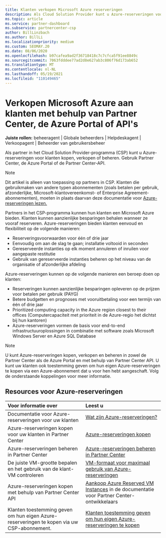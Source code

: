 ```yaml
---
title: Klanten verkopen Microsoft Azure reserveringen
description: Als Cloud Solution Provider kunt u Azure-reserveringen voor klanten kopen, verkopen of beheren. Gebruik Partner Center, de Azure Portal of de Partner Center-API.
ms.topic: article
ms.service: partner-dashboard
ms.subservice: partnercenter-csp
author: BillLinzbach
ms.author: BillLi
ms.localizationpriority: medium
ms.custom: SEOMAY.20
ms.date: 08/06/2020
ms.openlocfilehash: b97cafea9ad2f36718418c7c7cfca5f91ee8849c
ms.sourcegitcommit: 7063fdddee77ad2d8e627ab3c806f76d173ab652
ms.translationtype: MT
ms.contentlocale: nl-NL
ms.lasthandoff: 05/19/2021
ms.locfileid: "110149465"
---
```

# <a name="sell-microsoft-azure-reservations-to-customers-using-partner-center-the-azure-portal-or-apis"></a>Verkopen Microsoft Azure aan klanten met behulp van Partner Center, de Azure Portal of API's

**Juiste rollen:** beheeragent | Globale beheerders | Helpdeskagent | Verkoopagent | Beheerder van gebruikersbeheer

Als partner in het Cloud Solution Provider-programma (CSP) kunt u Azure-reserveringen voor klanten kopen, verkopen of beheren. Gebruik Partner Center, de Azure Portal of de Partner Center-API.

> [!NOTE]
> Dit artikel is alleen van toepassing op partners in CSP. Klanten die gebruikmaken van andere typen abonnementen (zoals betalen per gebruik, afzonderlijke, Microsoft-klantovereenkomst- of Enterprise Agreement-abonnementen), moeten in plaats daarvan deze documentatie voor [Azure-reserveringen lezen.](/azure/cost-management-billing/reservations)

Partners in het CSP-programma kunnen hun klanten een Microsoft Azure bieden. Klanten kunnen aanzienlijke besparingen behalen wanneer ze vooraf reserveren. Azure-reserveringen bieden klanten eenvoud en flexibiliteit op de volgende manieren:

- Reserveringsvoorwaarden voor één of drie jaar
- Eenvoudig om aan de slag te gaan; installatie voltooid in seconden
- Gereserveerde instanties op elk moment annuleren of inruilen voor aangepaste restitutie
- Gebruik van gereserveerde instanties beheren op het niveau van de organisatie of afzonderlijke afdeling

Azure-reserveringen kunnen op de volgende manieren een beroep doen op klanten:

- Reserveringen kunnen aanzienlijke besparingen opleveren op de prijzen voor betalen per gebruik (PAYG)
- Betere budgetten en prognoses met vooruitbetaling voor een termijn van één of drie jaar
- Prioritized computing capacity in the Azure region closest to their offices (Computercapaciteit met prioriteit in de Azure-regio het dichtst bij hun kantoren)
- Azure-reserveringen vormen de basis voor end-to-end infrastructuuroplossingen in combinatie met software zoals Microsoft Windows Server en Azure SQL Database

>[!NOTE]
> U kunt Azure-reserveringen kopen, verkopen en beheren in zowel de Partner Center als de Azure Portal en met behulp van Partner Center API. U kunt uw klanten ook toestemming geven om hun eigen Azure-reserveringen te kopen via een Azure-abonnement dat u voor hen hebt aangeschaft. Volg de onderstaande koppelingen voor meer informatie.

## <a name="azure-reservations-resources"></a>Resources voor Azure-reserveringen

|**Voor informatie over**   |**Leest u**    |
|:-----------------------------|:-----------------|
| Documentatie voor Azure-reserveringen voor uw klanten | [Wat zijn Azure-reserveringen?](/azure/billing/billing-save-compute-costs-reservations)
|Azure-reserveringen kopen voor uw klanten in Partner Center   |[Azure-reserveringen kopen](azure-reservations-buying.md)
|Azure-reserveringen beheren in Partner Center | [Azure-reserveringen beheren in Partner Center](azure-reservations-manage.md)
|De juiste VM-grootte bepalen en het gebruik van de klant-VM controleren   |[VM-formaat voor maximaal gebruik van Azure-reserveringen](azure-usage.md)   |
|Azure-reserveringen kopen met behulp van Partner Center API | [Aankoop Azure Reserved VM Instances](/partner-center/develop/purchase-azure-reservations) in de documentatie voor Partner Center-ontwikkelaars   |
|Klanten toestemming geven om hun eigen Azure-reserveringen te kopen via uw CSP-abonnement. | [Klanten toestemming geven om hun eigen Azure-reserveringen te kopen](give-customers-permission.md)   |